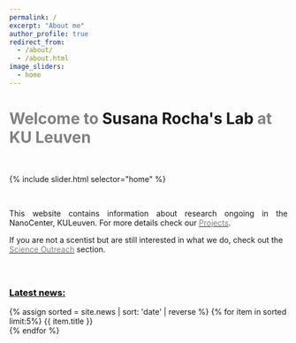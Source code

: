 ```yaml
---
permalink: /
excerpt: "About me"
author_profile: true
redirect_from:
  - /about/
  - /about.html
image_sliders:
  - home
---
```

<h1><span style="color:gray">Welcome to </span>Susana Rocha's Lab<span style="color:gray"> at KU Leuven</span></h1>
<br>

{% include slider.html selector="home" %}

<br>
<p align= "justify">
This website contains information about research ongoing in the NanoCenter, KULeuven.
For more details check our <a href="{{site.github.url}}/projects"><span style="color:gray">Projects</span></a>.

If you are not a scentist but are still interested in what we do, check out the <a href="{{site.github.url}}/outreach"><span style="color:gray">Science Outreach</span></a> section.
<br>
<br>
<hr-bold>


<div style="text-align:left; vertical-align: middle border-left: 500px">
<h3><br><a href="{{site.github.url}}/news"><span style="color:black">Latest news:</span></a></h3>
{% assign sorted = site.news | sort: 'date' | reverse %}
{% for item in sorted limit:5%}
{{ item.title }}<br>
{% endfor %}
<br>
</div>
<br>
